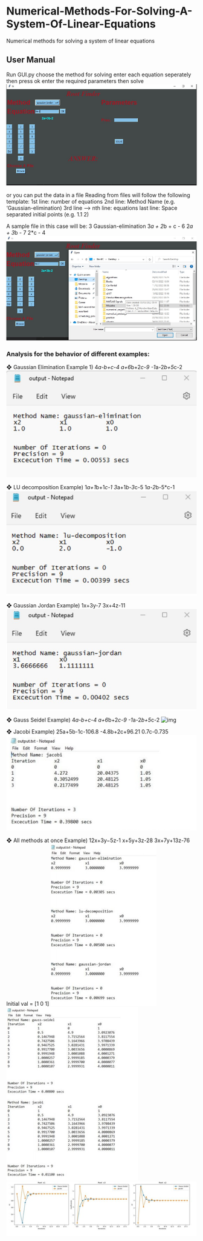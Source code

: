 # Numerical-Methods-For-Solving-A-System-Of-Linear-Equations
Numerical methods for solving a system of linear equations

## User Manual
Run GUI.py
choose the method for solving
enter each equation seperately then press ok
enter the required parameters then solve
![img](images/gui1.jpg)

or you can put the data in a file
Reading from files will follow the following template:
1st line: number of equations
2nd line: Method Name (e.g. ‘Gaussian-elimination)
3rd line --> nth line: equations
last line: Space separated initial points (e.g. 1.1 2)

A sample file in this case will be: 
3
Gaussian-elimination 
3*a + 2*b + c - 6 
2*a + 3*b - 7 
2*c - 4 
![img](images/gui2.jpg)

### Analysis for the behavior of different examples:
❖ Gaussian Elimination
Example 1) 4*a-b+c-4
a+6*b+2*c-9
-1*a-2*b+5*c-2
![img](images/gauss1.jpg)

❖ LU decomposition
Example) 1*a+1*b+1*c-1
3*a+1*b-3*c-5
1*a-2*b-5*c-1
![img](images/lu1.jpg)

❖ Gaussian Jordan
Example) 1x+3y-7
3x+4z-11
![img](images/gj1.jpg)

❖ Gauss Seidel
Example) 4*a-b+c-4
a+6*b+2*c-9
-1*a-2*b+5*c-2
![img](images/gs1.jpg)

❖ Jacobi
Example) 25a+5b-1c-106.8
-4.8b+2c+96.21
0.7c-0.735
![img](images/jacobi.jpg)

❖ All methods at once
Example) 12x+3y−5z-1
x+5y+3z-28
3x+7y+13z-76
Initial val = [1 0 1]
![img](images/all1.jpg)
![img](images/all2.jpg)
![img](images/all_roots.jpg)

